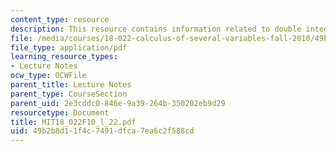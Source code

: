 ```yaml
---
content_type: resource
description: This resource contains information related to double integrals.
file: /media/courses/18-022-calculus-of-several-variables-fall-2010/49b2b8d11f4c7491dfca7ea6c2f588cd_MIT18_022F10_l_22.pdf
file_type: application/pdf
learning_resource_types:
- Lecture Notes
ocw_type: OCWFile
parent_title: Lecture Notes
parent_type: CourseSection
parent_uid: 2e3cddc0-846e-9a39-264b-350202eb9d29
resourcetype: Document
title: MIT18_022F10_l_22.pdf
uid: 49b2b8d1-1f4c-7491-dfca-7ea6c2f588cd
---
```

